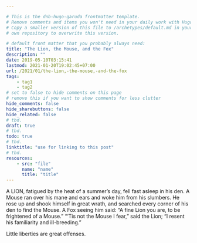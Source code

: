 ```yaml
---

# This is the dnb-hugo-garuda frontmatter template. 
# Remove comments and items you won't need in your daily work with Hugo.
# Copy a smaller version of this file to /archetypes/default.md in your
# own repository to overwrite this version.

# default front matter that you probably always need:
title: "The Lion, the Mouse, and the Fox"
description: ""
date: 2019-05-10T03:15:41
lastmod: 2021-01-20T19:02:45+07:00
url: /2021/01/the-lion,-the-mouse,-and-the-fox
tags:
    - tag1
    - tag2
# set to false to hide comments on this page
# remove this if you want to show comments for less clutter
hide_comments: false
hide_sharebuttons: false
hide_related: false
# tbd.
draft: true
# tbd.
todo: true
# tbd.
linktitle: "use for linking to this post"
# tbd.
resources:
    - src: "file"
      name: "name"
      title: "title"
---
```

A LION, fatigued by the heat of a summer’s day, fell fast asleep in his den. A Mouse ran over his mane and ears and woke him from his slumbers. He rose up and shook himself in great wrath, and searched every corner of his den to find the Mouse. A Fox seeing him said: “A fine Lion you are, to be frightened of a Mouse.” “‘Tis not the Mouse I fear,” said the Lion; “I resent his familiarity and ill-breeding.”

Little liberties are great offenses.
